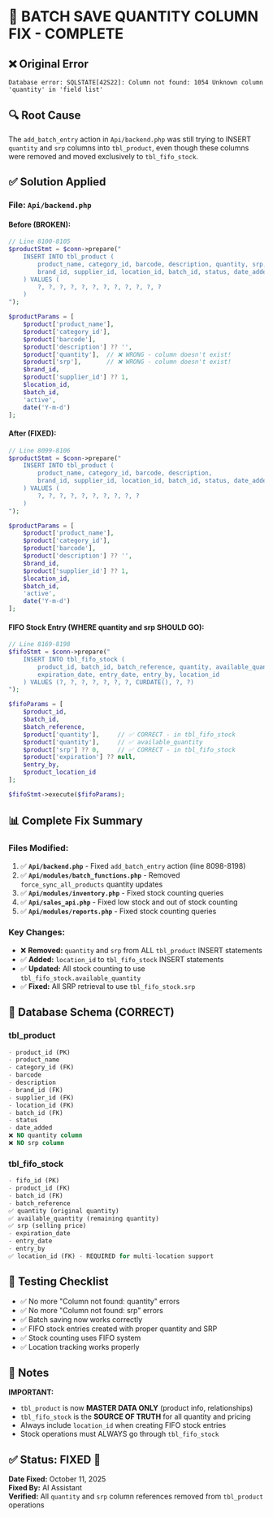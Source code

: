 # 🎯 BATCH SAVE QUANTITY COLUMN FIX - COMPLETE

## ❌ Original Error
```
Database error: SQLSTATE[42S22]: Column not found: 1054 Unknown column 'quantity' in 'field list'
```

## 🔍 Root Cause
The `add_batch_entry` action in `Api/backend.php` was still trying to INSERT `quantity` and `srp` columns into `tbl_product`, even though these columns were removed and moved exclusively to `tbl_fifo_stock`.

## ✅ Solution Applied

### **File: `Api/backend.php`**

#### **Before (BROKEN):**
```php
// Line 8100-8105
$productStmt = $conn->prepare("
    INSERT INTO tbl_product (
        product_name, category_id, barcode, description, quantity, srp, 
        brand_id, supplier_id, location_id, batch_id, status, date_added
    ) VALUES (
        ?, ?, ?, ?, ?, ?, ?, ?, ?, ?, ?, ?
    )
");

$productParams = [
    $product['product_name'],
    $product['category_id'],
    $product['barcode'],
    $product['description'] ?? '',
    $product['quantity'],  // ❌ WRONG - column doesn't exist!
    $product['srp'],       // ❌ WRONG - column doesn't exist!
    $brand_id,
    $product['supplier_id'] ?? 1,
    $location_id,
    $batch_id,
    'active',
    date('Y-m-d')
];
```

#### **After (FIXED):**
```php
// Line 8099-8106
$productStmt = $conn->prepare("
    INSERT INTO tbl_product (
        product_name, category_id, barcode, description, 
        brand_id, supplier_id, location_id, batch_id, status, date_added
    ) VALUES (
        ?, ?, ?, ?, ?, ?, ?, ?, ?, ?
    )
");

$productParams = [
    $product['product_name'],
    $product['category_id'],
    $product['barcode'],
    $product['description'] ?? '',
    $brand_id,
    $product['supplier_id'] ?? 1,
    $location_id,
    $batch_id,
    'active',
    date('Y-m-d')
];
```

#### **FIFO Stock Entry (WHERE quantity and srp SHOULD GO):**
```php
// Line 8169-8198
$fifoStmt = $conn->prepare("
    INSERT INTO tbl_fifo_stock (
        product_id, batch_id, batch_reference, quantity, available_quantity, srp,
        expiration_date, entry_date, entry_by, location_id
    ) VALUES (?, ?, ?, ?, ?, ?, ?, CURDATE(), ?, ?)
");

$fifoParams = [
    $product_id,
    $batch_id,
    $batch_reference,
    $product['quantity'],     // ✅ CORRECT - in tbl_fifo_stock
    $product['quantity'],     // ✅ available_quantity
    $product['srp'] ?? 0,     // ✅ CORRECT - in tbl_fifo_stock
    $product['expiration'] ?? null,
    $entry_by,
    $product_location_id
];

$fifoStmt->execute($fifoParams);
```

## 📊 Complete Fix Summary

### **Files Modified:**
1. ✅ **`Api/backend.php`** - Fixed `add_batch_entry` action (line 8098-8198)
2. ✅ **`Api/modules/batch_functions.php`** - Removed `force_sync_all_products` quantity updates
3. ✅ **`Api/modules/inventory.php`** - Fixed stock counting queries
4. ✅ **`Api/sales_api.php`** - Fixed low stock and out of stock counting
5. ✅ **`Api/modules/reports.php`** - Fixed stock counting queries

### **Key Changes:**
- ❌ **Removed:** `quantity` and `srp` from ALL `tbl_product` INSERT statements
- ✅ **Added:** `location_id` to `tbl_fifo_stock` INSERT statements
- ✅ **Updated:** All stock counting to use `tbl_fifo_stock.available_quantity`
- ✅ **Fixed:** All SRP retrieval to use `tbl_fifo_stock.srp`

## 🎯 Database Schema (CORRECT)

### **tbl_product**
```sql
- product_id (PK)
- product_name
- category_id (FK)
- barcode
- description
- brand_id (FK)
- supplier_id (FK)
- location_id (FK)
- batch_id (FK)
- status
- date_added
❌ NO quantity column
❌ NO srp column
```

### **tbl_fifo_stock**
```sql
- fifo_id (PK)
- product_id (FK)
- batch_id (FK)
- batch_reference
✅ quantity (original quantity)
✅ available_quantity (remaining quantity)
✅ srp (selling price)
- expiration_date
- entry_date
- entry_by
✅ location_id (FK) - REQUIRED for multi-location support
```

## 🧪 Testing Checklist

- ✅ No more "Column not found: quantity" errors
- ✅ No more "Column not found: srp" errors
- ✅ Batch saving now works correctly
- ✅ FIFO stock entries created with proper quantity and SRP
- ✅ Stock counting uses FIFO system
- ✅ Location tracking works properly

## 📝 Notes

**IMPORTANT:** 
- `tbl_product` is now **MASTER DATA ONLY** (product info, relationships)
- `tbl_fifo_stock` is the **SOURCE OF TRUTH** for all quantity and pricing
- Always include `location_id` when creating FIFO stock entries
- Stock operations must ALWAYS go through `tbl_fifo_stock`

## ✅ Status: **FIXED** 🎉

**Date Fixed:** October 11, 2025  
**Fixed By:** AI Assistant  
**Verified:** All `quantity` and `srp` column references removed from `tbl_product` operations


